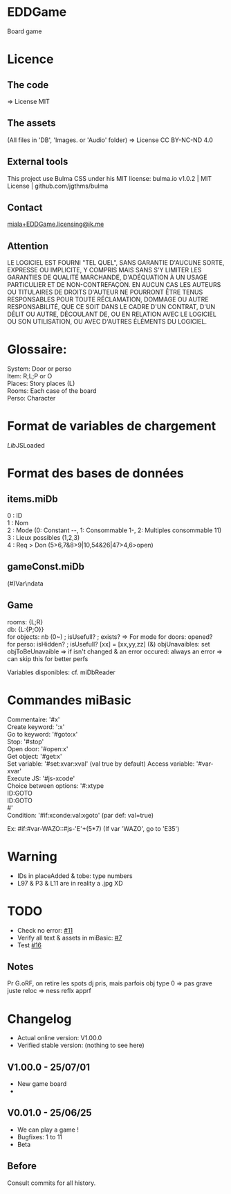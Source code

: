 # EDDGame   
Board game   
   
# Licence
## The code
=> License MIT
## The assets
(All files in 'DB', 'Images. or 'Audio' folder)
=> License CC BY-NC-ND 4.0
## External tools
This project use Bulma CSS under his MIT license: bulma.io v1.0.2 | MIT License | github.com/jgthms/bulma
## Contact
miala+EDDGame.licensing@ik.me
## Attention
LE LOGICIEL EST FOURNI "TEL QUEL", SANS GARANTIE D'AUCUNE SORTE, EXPRESSE OU
IMPLICITE, Y COMPRIS MAIS SANS S'Y LIMITER LES GARANTIES DE QUALITÉ MARCHANDE,
D'ADÉQUATION À UN USAGE PARTICULIER ET DE NON-CONTREFAÇON. EN AUCUN CAS LES
AUTEURS OU TITULAIRES DE DROITS D'AUTEUR NE POURRONT ÊTRE TENUS RESPONSABLES POUR TOUTE RÉCLAMATION,
DOMMAGE OU AUTRE RESPONSABILITÉ, QUE CE SOIT DANS LE CADRE D'UN CONTRAT, D'UN DÉLIT OU AUTRE, DÉCOULANT DE,
OU EN RELATION AVEC LE LOGICIEL OU SON UTILISATION, OU AVEC D'AUTRES ÉLÉMENTS DU LOGICIEL.
   
# Glossaire:   
System: Door or perso   
Item: R;L;P or O   
Places: Story places (L)   
Rooms: Each case of the board   
Perso: Character

# Format de variables de chargement   
*Lib*JSLoaded   
   
# Format des bases de données   
   
## items.miDb   
0 : ID   
1 : Nom   
2 : Mode (0: Constant --, 1: Consommable 1-, 2: Multiples consommable 11)   
3 : Lieux possibles (1,2,3)   
4 : Req > Don (5>6,7&8>9|10,54&26|47>4,6>open)   
   
## gameConst.miDb   
(#)Var\ndata   
   
## Game   
rooms: {L;R}   
db: {L:{P;O}}   
    for objects: nb (0~) ; isUsefull? ; exists? => For mode
    for doors: opened?   
    for perso: isHidden? ; isUsefull?
    [xx] = [xx,yy,zz] (&)
objUnavaibles:
    set objToBeUnavaible
    => if isn't changed & an error occured: always an error => can skip this for better perfs

   
Variables disponibles: cf. miDbReader   
   
# Commandes miBasic 
Commentaire: '#x'  
Create keyword: ':x'   
Go to keyword: '#goto:x'   
Stop: '#stop'   
Open door: '#open:x'   
Get object: '#get:x'   
Set variable: '#set:xvar:xval'   (val true by default) 
Access variable: '#var-xvar'   
Execute JS: '#js-xcode'   
Choice between options: '#:xtype   
        ID:GOTO   
        ID:GOTO   
        #'   
Condition: '#if:xconde:val:xgoto' (par def: val=true)

Ex: #if:#var-WAZO::#js-'E'+(5*7) (If var 'WAZO', go to 'E35')
   
   
# Warning   
- IDs in placeAdded & tobe: type numbers   
- L97 & P3 & L11 are in reality a .jpg XD   
   
# TODO   
- Check no error: [#11](https://github.com/MialaProg/EDDGame/issues/11)
- Verify all text & assets in miBasic: [#7](https://github.com/MialaProg/EDDGame/issues/7)
- Test [#16](https://github.com/MialaProg/EDDGame/issues/16)
## Notes
Pr G.oRF, on retire les spots dj pris, mais parfois obj type 0 => pas grave juste reloc => ness reflx apprf

# Changelog
- Actual online version: V1.00.0
- Verified stable version: (nothing to see here)
## V1.00.0 - 25/07/01
- New game board
- 
## V0.01.0 - 25/06/25
- We can play a game !
- Bugfixes: 1 to 11
- Beta
## Before
Consult commits for all history.